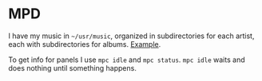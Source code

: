 MPD
===

I have my music in `~/usr/music`, organized in subdirectories for each artist,
each with subdirectories for albums. [Example](http://pub.iotek.org/p/IVlnqO5.png).

To get info for panels I use `mpc idle` and `mpc status`. `mpc idle` waits and
does nothing until something happens.
